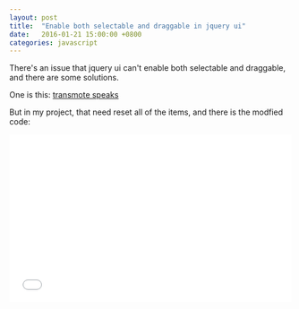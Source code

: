 ```yaml
---
layout: post
title:  "Enable both selectable and draggable in jquery ui"
date:   2016-01-21 15:00:00 +0800
categories: javascript
---
```


There's an issue that jquery ui can't enable both selectable and draggable, and there are some solutions.

One is this: [transmote speaks]

But in my project, that need reset all of the items, and there is the modfied code:

<iframe width="100%" height="300" src="//jsfiddle.net/CeleryLiu/uyqyjf5x/2/embedded/" allowfullscreen="allowfullscreen" frameborder="0"></iframe>

[transmote speaks]: http://words.transmote.com/wp/20130714/jqueryui-draggable-selectable/